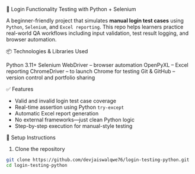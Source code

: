 🧪 Login Functionality Testing with Python + Selenium

A beginner-friendly project that simulates **manual login test cases** using `Python`, `Selenium`, and `Excel reporting`. This repo helps learners practice real-world QA workflows including input validation, test result logging, and browser automation.

📦 Technologies & Libraries Used

Python 3.11+
Selenium WebDriver – browser automation
OpenPyXL – Excel reporting
ChromeDriver – to launch Chrome for testing
Git & GitHub – version control and portfolio sharing

 ✅ Features

- Valid and invalid login test case coverage
- Real-time assertion using Python `try-except`
- Automatic Excel report generation
- No external frameworks—just clean Python logic
- Step-by-step execution for manual-style testing

 🔧 Setup Instructions

 1. Clone the repository

```bash
git clone https://github.com/devjaiswalqwe76/login-testing-python.git
cd login-testing-python
